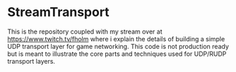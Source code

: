 # StreamTransport

This is the repository coupled with my stream over at https://www.twitch.tv/fholm where i explain the details of building a simple UDP transport layer for game networking. This code is not production ready but is meant to illustrate the core parts and techniques used for UDP/RUDP transport layers.
